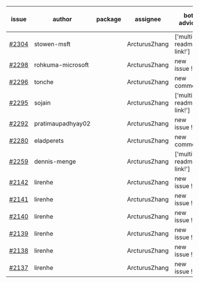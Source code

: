 | issue | author | package | assignee | bot advice | created date of issue | target release date | date from target |
| ------ | ------ | ------ | ------ | ------ | ------ | ------ | :-----: |
| [#2304](https://github.com/Azure/sdk-release-request/issues/2304) | stowen-msft |  | ArcturusZhang | ['multi readme link!'] | 12-12 |  |  |
| [#2298](https://github.com/Azure/sdk-release-request/issues/2298) | rohkuma-microsoft |  | ArcturusZhang | new issue ! <br> | 12-10 |  |  |
| [#2296](https://github.com/Azure/sdk-release-request/issues/2296) | tonche |  | ArcturusZhang | new comment.  <br> | 12-10 |  |  |
| [#2295](https://github.com/Azure/sdk-release-request/issues/2295) | sojain |  | ArcturusZhang | ['multi readme link!'] | 12-09 |  |  |
| [#2292](https://github.com/Azure/sdk-release-request/issues/2292) | pratimaupadhyay02 |  | ArcturusZhang | new issue ! <br> | 12-09 |  |  |
| [#2280](https://github.com/Azure/sdk-release-request/issues/2280) | eladperets |  | ArcturusZhang | new comment.  <br> | 12-04 |  |  |
| [#2259](https://github.com/Azure/sdk-release-request/issues/2259) | dennis-menge |  | ArcturusZhang | ['multi readme link!'] | 11-25 |  |  |
| [#2142](https://github.com/Azure/sdk-release-request/issues/2142) | lirenhe |  | ArcturusZhang | new issue ! <br> | 10-20 |  |  |
| [#2141](https://github.com/Azure/sdk-release-request/issues/2141) | lirenhe |  | ArcturusZhang | new issue ! <br> | 10-20 |  |  |
| [#2140](https://github.com/Azure/sdk-release-request/issues/2140) | lirenhe |  | ArcturusZhang | new issue ! <br> | 10-20 |  |  |
| [#2139](https://github.com/Azure/sdk-release-request/issues/2139) | lirenhe |  | ArcturusZhang | new issue ! <br> | 10-20 |  |  |
| [#2138](https://github.com/Azure/sdk-release-request/issues/2138) | lirenhe |  | ArcturusZhang | new issue ! <br> | 10-20 |  |  |
| [#2137](https://github.com/Azure/sdk-release-request/issues/2137) | lirenhe |  | ArcturusZhang | new issue ! <br> | 10-20 |  |  |
